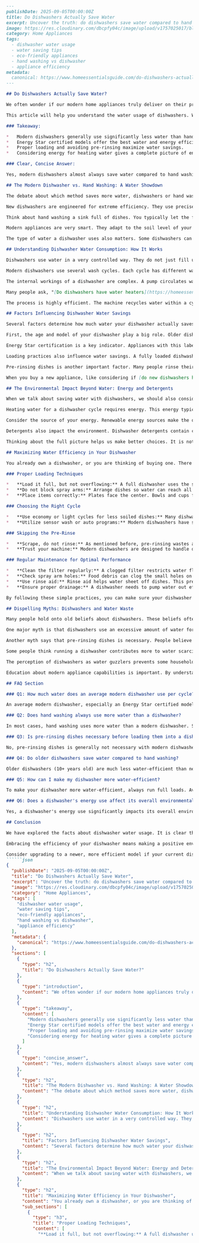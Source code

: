 ```markdown
---
publishDate: 2025-09-05T00:00:00Z
title: Do Dishwashers Actually Save Water
excerpt: Uncover the truth: do dishwashers save water compared to hand washing? Explore modern appliance efficiency, water consumption, and tips for smarter usage.
image: https://res.cloudinary.com/dbcpfy04c/image/upload/v1757025017/blog_image_1757025017_xa5oif.webp
category: Home Appliances
tags:
  - dishwasher water usage
  - water saving tips
  - eco-friendly appliances
  - hand washing vs dishwasher
  - appliance efficiency
metadata:
  canonical: https://www.homeessentialsguide.com/do-dishwashers-actually-save-water
---

## Do Dishwashers Actually Save Water?

We often wonder if our modern home appliances truly deliver on their promises. One common question comes up: Do dishwashers actually save water? Many people believe that hand washing uses less water than a machine. However, the truth is often surprising when we look at the facts.

This article will help you understand the water usage of dishwashers. We will compare them to hand washing methods. We will look at how modern technology plays a role. You will learn about factors affecting water savings. We will also share practical tips to maximize your dishwasher's efficiency. This guide offers a clear picture of water consumption. You will see how your dishwasher helps your home and the environment.

### Takeaway:

*   Modern dishwashers generally use significantly less water than hand washing dishes.
*   Energy Star certified models offer the best water and energy efficiency.
*   Proper loading and avoiding pre-rinsing maximize water savings.
*   Considering energy for heating water gives a complete picture of environmental impact.

### Clear, Concise Answer:

Yes, modern dishwashers almost always save water compared to hand washing. Today's efficient models use advanced technology to clean dishes with far less water than a typical hand washing session, especially when used correctly without excessive pre-rinsing.

## The Modern Dishwasher vs. Hand Washing: A Water Showdown

The debate about which method saves more water, dishwashers or hand washing, is a long-standing one. Many people still believe hand washing is the greener option. However, this is largely a myth based on older appliance technology. Modern dishwashers changed the game.

New dishwashers are engineered for extreme efficiency. They use precise water jets and sensors. This means they use only the necessary amount of water for each load. A typical modern dishwasher uses around 3-5 gallons of water per cycle. This is a significant improvement from older models. These older models might use 8-15 gallons.

Think about hand washing a sink full of dishes. You typically let the faucet run for several minutes. This constant flow adds up quickly. Studies show that hand washing can use anywhere from 8 to 27 gallons of water for a single load of dishes. This wide range depends on your personal habits. For example, some people leave the water running while scrubbing. Others might fill a sink to wash and then another to rinse. These actions increase water consumption.

Modern appliances are very smart. They adapt to the soil level of your dishes. They use just enough water to get them clean. Many factors affect if [do dishwashers really save water](https://homeessentialsguide.com/do-dishwashers-really-save-water) for you. An efficient dishwasher will outperform hand washing for most households.

The type of water a dishwasher uses also matters. Some dishwashers can use [cold or hot water](https://homeessentialsguide.com/do-dishwashers-use-cold-or-hot-water) depending on settings. This flexibility allows for better control over the cleaning process. If you want a top-performing appliance, knowing [what are good dishwashers](https://homeessentialsguide.com/what-are-good-dishwashers) helps you choose wisely.

## Understanding Dishwasher Water Consumption: How It Works

Dishwashers use water in a very controlled way. They do not just fill up like a bathtub. Instead, they spray water at high pressure. This removes food particles effectively. The water then drains and is replaced with fresh water for rinsing.

Modern dishwashers use several wash cycles. Each cycle has different water and temperature settings. For example, a "light" cycle uses less water than a "heavy duty" cycle. Sensors within the machine detect how dirty the dishes are. This allows the dishwasher to adjust water usage. It might add more water if dishes are very dirty. It might use less for lightly soiled items.

The internal workings of a dishwasher are complex. A pump circulates water throughout the machine. Spray arms distribute this water evenly. This ensures thorough cleaning. Many dishwashers also heat their own water. This means they do not rely solely on your home's hot water supply.

Many people ask, "[Do dishwashers have water heaters](https://homeessentialsguide.com/do-dishwashers-have-water-heaters) built in?" Yes, most modern dishwashers do. They use an internal heating element. This ensures the water reaches optimal temperatures for cleaning and sanitizing. This also means you do not need to pre-heat your tap water. This saves on your household energy costs.

The process is highly efficient. The machine recycles water within a cycle. It filters out food bits. Then, it reuses the water for different stages. This minimizes overall consumption. When you wonder "[do dishwashers heat the water they use](https://homeessentialsguide.com/do-dishwashers-heat-the-water-they-use)", the answer is a resounding yes. This heating is crucial for effective cleaning. Specific brands, such as Asko, also heat their own water. This feature applies to many brands, not just one. Understanding how [do Asko dishwashers heat the water](https://homeessentialsguide.com/do-asko-dishwashers-heat-the-water) shows this common design.

## Factors Influencing Dishwasher Water Savings

Several factors determine how much water your dishwasher actually saves. It is not just about owning a machine. How you use it matters greatly. Making smart choices can increase water efficiency.

First, the age and model of your dishwasher play a big role. Older dishwashers are less efficient. They often use more water and energy. A dishwasher from 10 or 15 years ago might use 10 gallons per cycle. A new Energy Star certified model can use as little as 3 gallons. Upgrading to a newer model can significantly cut water use. It also helps with energy bills.

Energy Star certification is a key indicator. Appliances with this label meet strict efficiency guidelines. They use less water and less energy. When shopping for a new dishwasher, always look for the Energy Star logo. This ensures you are buying a highly efficient machine.

Loading practices also influence water savings. A fully loaded dishwasher is the most efficient. It uses the same amount of water whether it is half full or completely full. Always wait until you have a full load before running the dishwasher. This maximizes each cycle's efficiency. Avoid running partial loads.

Pre-rinsing dishes is another important factor. Many people rinse their dishes before loading them into the dishwasher. This habit comes from older dishwashers. These machines were not as good at cleaning heavily soiled dishes. Modern dishwashers have powerful spray jets and sensors. They do not require pre-rinsing. In fact, excessive pre-rinsing wastes a lot of water. It also removes food particles that sensors use to determine soil levels. Without these particles, the dishwasher might use a less aggressive, less effective cycle. Just scrape off large food scraps. Then, load the dishes directly into the machine.

When you buy a new appliance, like considering if [do new dishwashers have water in them](https://homeessentialsguide.com/do-new-dishwashers-have-water-in-them), it is good to know its initial state. The question about water relates to its factory testing. Also, consider the cost. [How much are Bosch dishwashers](https://homeessentialsguide.com/how-much-are-bosch-dishwashers) can be a factor in your buying decision, but efficiency often provides long-term savings.

## The Environmental Impact Beyond Water: Energy and Detergents

When we talk about saving water with dishwashers, we should also consider the broader environmental impact. Water usage is just one part of the story. Energy consumption is another crucial element. Detergent use also plays a role.

Heating water for a dishwasher cycle requires energy. This energy typically comes from electricity or natural gas. If your dishwasher heats its own water, it uses electricity. If it relies on your home's hot water heater, that heater uses energy. An efficient dishwasher minimizes both water and energy use. This reduces your carbon footprint. Energy Star models are not only water-efficient but also energy-efficient. They cut down on greenhouse gas emissions.

Consider the source of your energy. Renewable energy sources make the overall environmental impact even lower. If your home uses solar power, for example, running your dishwasher has a smaller footprint.

Detergents also impact the environment. Dishwasher detergents contain chemicals. These chemicals eventually go down the drain. They enter wastewater systems. Choosing eco-friendly or biodegradable detergents helps. These options reduce chemical pollution in water bodies. Look for detergents with less phosphorus. Phosphorus can harm aquatic ecosystems.

Thinking about the full picture helps us make better choices. It is not just about water directly from the tap. It is about the energy to heat it and the chemicals used to clean. For example, understanding how [does a heat pump save money](https://homeessentialsguide.com/does-heat-pump-save-money) can apply to home efficiency as a whole, not just your dishwasher. Similarly, asking "[how much does inverter air conditioner save](https://homeessentialsguide.com/how-much-does-inverter-air-conditioner-save)" shows a broader interest in appliance energy efficiency. The goal is a holistic reduction in environmental burden.

## Maximizing Water Efficiency in Your Dishwasher

You already own a dishwasher, or you are thinking of buying one. There are specific steps you can take to ensure it operates at its peak water-saving potential. These tips help you get clean dishes while being kind to the planet and your wallet.

### Proper Loading Techniques

*   **Load it full, but not overflowing:** A full dishwasher uses the same amount of water as a partially empty one. Wait until you have enough dishes for a complete load. This maximizes water efficiency per dish.
*   **Do not block spray arms:** Arrange dishes so water can reach all surfaces. Overlapping items or blocking the spray arms prevents thorough cleaning. This might force you to re-wash items. This wastes water and energy.
*   **Place items correctly:** Plates face the center. Bowls and cups face down. This ensures they get a direct spray. This also helps with proper drainage.

### Choosing the Right Cycle

*   **Use economy or light cycles for less soiled dishes:** Many dishwashers offer various cycle options. A "light" or "economy" cycle uses less water and energy. Save the "heavy duty" cycle for very dirty pots and pans.
*   **Utilize sensor wash or auto programs:** Modern dishwashers have sensors. These sensors detect how dirty the dishes are. They adjust water usage and cycle length accordingly. This is often the most efficient choice.

### Skipping the Pre-Rinse

*   **Scrape, do not rinse:** As mentioned before, pre-rinsing wastes a lot of water. Simply scrape large food particles into the trash. Your dishwasher's powerful jets and detergents handle the rest.
*   **Trust your machine:** Modern dishwashers are designed to handle dried-on food. The detergents work best when they have something to latch onto.

### Regular Maintenance for Optimal Performance

*   **Clean the filter regularly:** A clogged filter restricts water flow. This reduces cleaning effectiveness. It can also cause the dishwasher to work harder. This uses more water and energy. Refer to your owner's manual for filter cleaning instructions.
*   **Check spray arm holes:** Food debris can clog the small holes on the spray arms. Use a toothpick or small brush to clear them. This ensures water sprays effectively.
*   **Use rinse aid:** Rinse aid helps water sheet off dishes. This prevents water spots and aids in drying. It can also help the cleaning process by allowing water to run more freely.
*   **Ensure proper drainage:** A dishwasher needs to pump water out efficiently. If water sits in the bottom, it can signal a problem. You can learn more about how [do dishwashers pump water out](https://homeessentialsguide.com/do-dishwashers-pump-water-out) to understand this process better. Proper drainage is key for hygiene and efficiency.

By following these simple practices, you can make sure your dishwasher is a true water-saving champion in your home.

## Dispelling Myths: Dishwashers and Water Waste

Many people hold onto old beliefs about dishwashers. These beliefs often suggest dishwashers waste a lot of water. It is time to address these common myths. Understanding the facts helps us use appliances better.

One major myth is that dishwashers use an excessive amount of water for each load. This idea comes from dishwashers made decades ago. Older models were indeed less efficient. They used more water. Today's dishwashers are different. They use smart technology. They are designed to conserve resources. We have already seen that modern dishwashers use significantly less water than hand washing. The notion of "excessive" water use is simply outdated.

Another myth says that pre-rinsing dishes is necessary. People believe the dishwasher cannot clean without it. This leads to wasting gallons of water before the cycle even begins. Modern dishwashers have powerful enzymes in their detergents. They also have sensors and strong spray jets. These features are built to tackle tough food scraps. Pre-rinsing is usually not needed. In fact, it can sometimes hinder the dishwasher's ability to sense how dirty the dishes are. This might cause the machine to use a less effective cycle.

Some people think running a dishwasher contributes more to water scarcity than hand washing. This is also false in most cases. When comparing average water use, the dishwasher wins. Especially in areas facing water shortages, every gallon counts. An efficient dishwasher makes a positive difference.

The perception of dishwashers as water guzzlers prevents some households from buying one. Others avoid using their existing machine fully. They might run it half-empty, thinking they are saving water. This actually makes the appliance less efficient per dish. Running a full load is the most water-wise approach.

Education about modern appliance capabilities is important. By understanding how today's dishwashers work, we can dispel these myths. We can then use our appliances more effectively. This leads to real water savings for everyone.

## FAQ Section

### Q1: How much water does an average modern dishwasher use per cycle?

An average modern dishwasher, especially an Energy Star certified model, uses about 3-5 gallons of water per cycle. This is a significant reduction compared to older models. It is also usually much less than the water used during hand washing.

### Q2: Does hand washing always use more water than a dishwasher?

In most cases, hand washing uses more water than a modern dishwasher. Studies show hand washing can use 8-27 gallons per load. Dishwashers use a precise amount of water. They do not have a running faucet. This makes them more efficient.

### Q3: Is pre-rinsing dishes necessary before loading them into a dishwasher?

No, pre-rinsing dishes is generally not necessary with modern dishwashers. You should scrape off large food particles. Dishwashers are designed to handle dried-on food. Pre-rinsing wastes water and can interfere with the dishwasher's soil sensors.

### Q4: Do older dishwashers save water compared to hand washing?

Older dishwashers (10+ years old) are much less water-efficient than new ones. They might use 8-15 gallons per cycle. Depending on your hand washing habits, an older dishwasher might not save water. Upgrading to a new, efficient model is key for savings.

### Q5: How can I make my dishwasher more water-efficient?

To make your dishwasher more water-efficient, always run full loads. Avoid pre-rinsing dishes; just scrape off food. Choose economy or sensor wash cycles. Also, ensure regular maintenance like cleaning the filter. This keeps the machine running smoothly.

### Q6: Does a dishwasher's energy use affect its overall environmental impact?

Yes, a dishwasher's energy use significantly impacts its overall environmental footprint. Heating water requires energy. Energy Star certified models use less water and less energy. This reduces both water consumption and greenhouse gas emissions.

## Conclusion

We have explored the facts about dishwasher water usage. It is clear that modern dishwashers are champions of water conservation. They are far more efficient than hand washing dishes for most households. Gone are the days when dishwashers were seen as water guzzlers. Today's appliances use advanced technology. They deliver sparkling clean dishes with minimal water.

Embracing the efficiency of your dishwasher means making a positive environmental choice. You save water. You also save energy, especially when using an Energy Star certified model. Remember, the key to maximizing these savings lies in smart usage. Fill your dishwasher completely. Skip the pre-rinse. Choose the right cycle. Perform regular maintenance. These simple actions make a big difference.

Consider upgrading to a newer, more efficient model if your current dishwasher is old. This investment pays off in lower utility bills and reduced environmental impact. So, do dishwashers actually save water? The answer is a resounding yes. Use your dishwasher wisely. Contribute to a more sustainable home today.
``````json
{
  "publishDate": "2025-09-05T00:00:00Z",
  "title": "Do Dishwashers Actually Save Water",
  "excerpt": "Uncover the truth: do dishwashers save water compared to hand washing? Explore modern appliance efficiency, water consumption, and tips for smarter usage.",
  "image": "https://res.cloudinary.com/dbcpfy04c/image/upload/v1757025017/blog_image_1757025017_xa5oif.webp",
  "category": "Home Appliances",
  "tags": [
    "dishwasher water usage",
    "water saving tips",
    "eco-friendly appliances",
    "hand washing vs dishwasher",
    "appliance efficiency"
  ],
  "metadata": {
    "canonical": "https://www.homeessentialsguide.com/do-dishwashers-actually-save-water"
  },
  "sections": [
    {
      "type": "h2",
      "title": "Do Dishwashers Actually Save Water?"
    },
    {
      "type": "introduction",
      "content": "We often wonder if our modern home appliances truly deliver on their promises. One common question comes up: Do dishwashers actually save water? Many people believe that hand washing uses less water than a machine. However, the truth is often surprising when we look at the facts.\n\nThis article will help you understand the water usage of dishwashers. We will compare them to hand washing methods. We will look at how modern technology plays a role. You will learn about factors affecting water savings. We will also share practical tips to maximize your dishwasher's efficiency. This guide offers a clear picture of water consumption. You will see how your dishwasher helps your home and the environment."
    },
    {
      "type": "takeaway",
      "content": [
        "Modern dishwashers generally use significantly less water than hand washing dishes.",
        "Energy Star certified models offer the best water and energy efficiency.",
        "Proper loading and avoiding pre-rinsing maximize water savings.",
        "Considering energy for heating water gives a complete picture of environmental impact."
      ]
    },
    {
      "type": "concise_answer",
      "content": "Yes, modern dishwashers almost always save water compared to hand washing. Today's efficient models use advanced technology to clean dishes with far less water than a typical hand washing session, especially when used correctly without excessive pre-rinsing."
    },
    {
      "type": "h2",
      "title": "The Modern Dishwasher vs. Hand Washing: A Water Showdown",
      "content": "The debate about which method saves more water, dishwashers or hand washing, is a long-standing one. Many people still believe hand washing is the greener option. However, this is largely a myth based on older appliance technology. Modern dishwashers changed the game.\n\nNew dishwashers are engineered for extreme efficiency. They use precise water jets and sensors. This means they use only the necessary amount of water for each load. A typical modern dishwasher uses around 3-5 gallons of water per cycle. This is a significant improvement from older models. These older models might use 8-15 gallons.\n\nThink about hand washing a sink full of dishes. You typically let the faucet run for several minutes. This constant flow adds up quickly. Studies show that hand washing can use anywhere from 8 to 27 gallons of water for a single load of dishes. This wide range depends on your personal habits. For example, some people leave the water running while scrubbing. Others might fill a sink to wash and then another to rinse. These actions increase water consumption.\n\nModern appliances are very smart. They adapt to the soil level of your dishes. They use just enough water to get them clean. Many factors affect if [do dishwashers really save water](https://homeessentialsguide.com/do-dishwashers-really-save-water) for you.\nAn efficient dishwasher will outperform hand washing for most households.\n\nThe type of water a dishwasher uses also matters. Some dishwashers can use [cold or hot water](https://homeessentialsguide.com/do-dishwashers-use-cold-or-hot-water) depending on settings. This flexibility allows for better control over the cleaning process. If you want a top-performing appliance, knowing [what are good dishwashers](https://homeessentialsguide.com/what-are-good-dishwashers) helps you choose wisely."
    },
    {
      "type": "h2",
      "title": "Understanding Dishwasher Water Consumption: How It Works",
      "content": "Dishwashers use water in a very controlled way. They do not just fill up like a bathtub. Instead, they spray water at high pressure. This removes food particles effectively. The water then drains and is replaced with fresh water for rinsing.\n\nModern dishwashers use several wash cycles. Each cycle has different water and temperature settings. For example, a \"light\" cycle uses less water than a \"heavy duty\" cycle. Sensors within the machine detect how dirty the dishes are. This allows the dishwasher to adjust water usage. It might add more water if dishes are very dirty. It might use less for lightly soiled items.\n\nThe internal workings of a dishwasher are complex. A pump circulates water throughout the machine. Spray arms distribute this water evenly. This ensures thorough cleaning. Many dishwashers also heat their own water. This means they do not rely solely on your home's hot water supply.\n\nMany people ask, \"[Do dishwashers have water heaters](https://homeessentialsguide.com/do-dishwashers-have-water-heaters) built in?\" Yes, most modern dishwashers do. They use an internal heating element. This ensures the water reaches optimal temperatures for cleaning and sanitizing. This also means you do not need to pre-heat your tap water. This saves on your household energy costs.\n\nThe process is highly efficient. The machine recycles water within a cycle. It filters out food bits. Then, it reuses the water for different stages. This minimizes overall consumption. When you wonder \"[do dishwashers heat the water they use](https://homeessentialsguide.com/do-dishwashers-heat-the-water-they-use)\", the answer is a resounding yes. This heating is crucial for effective cleaning. Specific brands, such as Asko, also heat their own water. This feature applies to many brands, not just one. Understanding how [do Asko dishwashers heat the water](https://homeessentialsguide.com/do-asko-dishwashers-heat-the-water) shows this common design."
    },
    {
      "type": "h2",
      "title": "Factors Influencing Dishwasher Water Savings",
      "content": "Several factors determine how much water your dishwasher actually saves. It is not just about owning a machine. How you use it matters greatly. Making smart choices can increase water efficiency.\n\nFirst, the age and model of your dishwasher play a big role. Older dishwashers are less efficient. They often use more water and energy. A dishwasher from 10 or 15 years ago might use 10 gallons per cycle. A new Energy Star certified model can use as little as 3 gallons. Upgrading to a newer model can significantly cut water use. It also helps with energy bills.\n\nEnergy Star certification is a key indicator. Appliances with this label meet strict efficiency guidelines. They use less water and less energy. When shopping for a new dishwasher, always look for the Energy Star logo. This ensures you are buying a highly efficient machine.\n\nLoading practices also influence water savings. A fully loaded dishwasher is the most efficient. It uses the same amount of water whether it is half full or completely full. Always wait until you have a full load before running the dishwasher. This maximizes each cycle's efficiency. Avoid running partial loads.\n\nPre-rinsing dishes is another important factor. Many people rinse their dishes before loading them into the dishwasher. This habit comes from older dishwashers. These machines were not as good at cleaning heavily soiled dishes. Modern dishwashers have powerful spray jets and sensors. They do not require pre-rinsing. In fact, excessive pre-rinsing wastes a lot of water. It also removes food particles that sensors use to determine soil levels. Without these particles, the dishwasher might use a less aggressive, less effective cycle. Just scrape off large food scraps. Then, load the dishes directly into the machine.\n\nWhen you buy a new appliance, like considering if [do new dishwashers have water in them](https://homeessentialsguide.com/do-new-dishwashers-have-water-in-them), it is good to know its initial state. The question about water relates to its factory testing. Also, consider the cost. [How much are Bosch dishwashers](https://homeessentialsguide.com/how-much-are-bosch-dishwashers) can be a factor in your buying decision, but efficiency often provides long-term savings."
    },
    {
      "type": "h2",
      "title": "The Environmental Impact Beyond Water: Energy and Detergents",
      "content": "When we talk about saving water with dishwashers, we should also consider the broader environmental impact. Water usage is just one part of the story. Energy consumption is another crucial element. Detergent use also plays a role.\n\nHeating water for a dishwasher cycle requires energy. This energy typically comes from electricity or natural gas. If your dishwasher heats its own water, it uses electricity. If it relies on your home's hot water heater, that heater uses energy. An efficient dishwasher minimizes both water and energy use. This reduces your carbon footprint. Energy Star models are not only water-efficient but also energy-efficient. They cut down on greenhouse gas emissions.\n\nConsider the source of your energy. Renewable energy sources make the overall environmental impact even lower. If your home uses solar power, for example, running your dishwasher has a smaller footprint.\n\nDetergents also impact the environment. Dishwasher detergents contain chemicals. These chemicals eventually go down the drain. They enter wastewater systems. Choosing eco-friendly or biodegradable detergents helps. These options reduce chemical pollution in water bodies. Look for detergents with less phosphorus. Phosphorus can harm aquatic ecosystems.\n\nThinking about the full picture helps us make better choices. It is not just about water directly from the tap. It is about the energy to heat it and the chemicals used to clean. For example, understanding how [does a heat pump save money](https://homeessentialsguide.com/does-heat-pump-save-money) can apply to home efficiency as a whole, not just your dishwasher. Similarly, asking \"[how much does inverter air conditioner save](https://homeessentialsguide.com/how-much-does-inverter-air-conditioner-save)\" shows a broader interest in appliance energy efficiency. The goal is a holistic reduction in environmental burden."
    },
    {
      "type": "h2",
      "title": "Maximizing Water Efficiency in Your Dishwasher",
      "content": "You already own a dishwasher, or you are thinking of buying one. There are specific steps you can take to ensure it operates at its peak water-saving potential. These tips help you get clean dishes while being kind to the planet and your wallet.",
      "sub_sections": [
        {
          "type": "h3",
          "title": "Proper Loading Techniques",
          "content": [
            "**Load it full, but not overflowing:** A full dishwasher uses the same amount of water as a partially empty one. Wait until you have enough dishes for a complete load